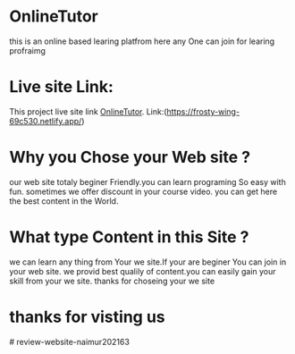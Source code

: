 


# OnlineTutor 
this is an  online based learing platfrom
here any One can join for learing profraimg

# Live site  Link:
This project live site link [OnlineTutor](https://frosty-wing-69c530.netlify.app/).
Link:(https://frosty-wing-69c530.netlify.app/)




 # Why you Chose your Web site ?

our web site totaly beginer Friendly.you can learn programing So easy with fun.
sometimes we offer discount in your course video.
you can get here the best content in the World.


#  What type Content in this Site ?

we can learn any thing from Your we site.If your are beginer You can join in your web site.
we provid best qualily of content.you can easily gain your skill from your we site.
thanks for choseing your we site

 

# thanks for visting us



















#   r e v i e w - w e b s i t e - n a i m u r 2 0 2 1 6 3  
 